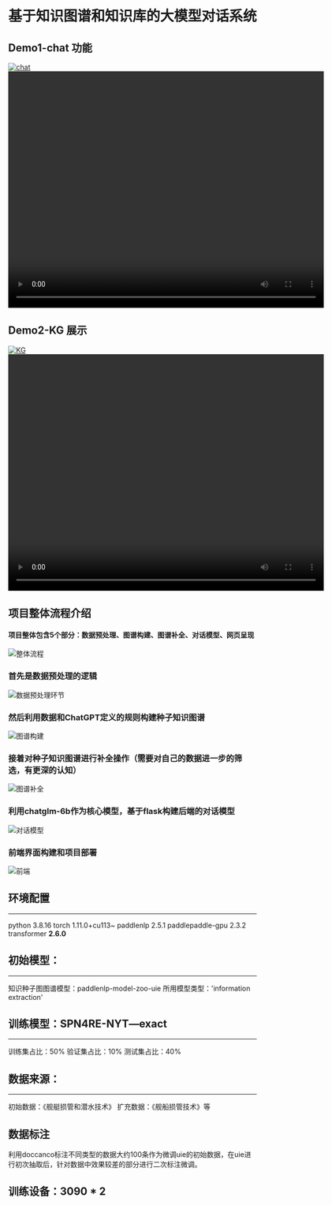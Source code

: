 # 基于知识图谱和知识库的大模型对话系统

## Demo1-chat 功能
[![chat](demo/demo-chat.png)](demo/video-demo-chat.mp4)
<video src="https://github.com/littlewwwhite/KnowledgeGraph-based-on-Raw-text-A27/raw/main/demo/video-demo-chat.mp4" width="640" height="480" controls></video>
<!-- <video controls src="demo/demo_video.mp4" title="Demo"></video> -->

## Demo2-KG 展示
[![KG](demo/demo-kg.png)](demo/video-demo-kg.mp4)
<video src="https://github.com/littlewwwhite/KnowledgeGraph-based-on-Raw-text-A27/raw/main/demo/video-demo-kg.mp4" width="640" height="480" controls></video>

## 项目整体流程介绍
#### 项目整体包含5个部分：数据预处理、图谱构建、图谱补全、对话模型、网页呈现
![整体流程](/demo/all.png)

### 首先是数据预处理的逻辑
![数据预处理环节](/demo/data_process.png)

### 然后利用数据和ChatGPT定义的规则构建种子知识图谱
![图谱构建](demo/build_kg.png)


### 接着对种子知识图谱进行补全操作（需要对自己的数据进一步的筛选，有更深的认知）
![图谱补全](demo/kg.png)

### 利用chatglm-6b作为核心模型，基于flask构建后端的对话模型
![对话模型](demo/chat.png)

### 前端界面构建和项目部署
![前端](demo/web.png)


## 环境配置

---
python                    3.8.16
torch                     1.11.0+cu113~
paddlenlp                 2.5.1
paddlepaddle-gpu          2.3.2
transformer               **2.6.0**


## 初始模型：
---
知识种子图图谱模型：paddlenlp-model-zoo-uie
所用模型类型：'information extraction'


##  训练模型：SPN4RE-NYT—exact
---
训练集占比：50%
验证集占比：10%
测试集占比：40%


## 数据来源：
---
初始数据：《舰艇损管和潜水技术》
扩充数据：《舰船损管技术》等

## 数据标注
利用doccanco标注不同类型的数据大约100条作为微调uie的初始数据，在uie进行初次抽取后，针对数据中效果较差的部分进行二次标注微调。

## 训练设备：3090 * 2


